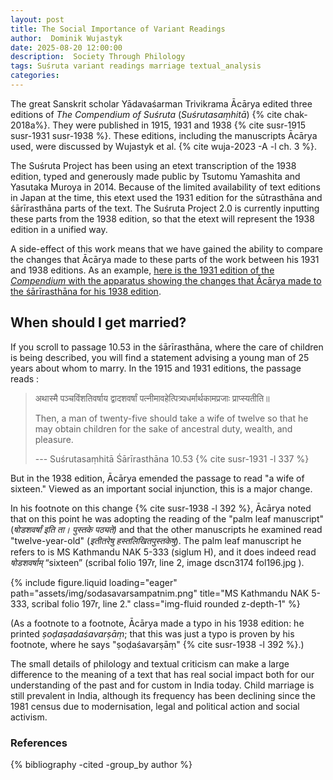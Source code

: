 ```yaml
---
layout: post
title: The Social Importance of Variant Readings
author:  Dominik Wujastyk
date: 2025-08-20 12:00:00
description:  Society Through Philology
tags: Suśruta variant readings marriage textual_analysis
categories: 
---
```


The great Sanskrit scholar Yādavaśarman Trivikrama Ācārya edited three editions of *The Compendium of Suśruta* (*Suśrutasaṃhitā*) {% cite chak-2018a%}.   They were published in 1915, 1931 and 1938 {% cite susr-1915 susr-1931 susr-1938 %}.  These editions, including the manuscripts Ācārya used, were discussed by Wujastyk et al. {% cite wuja-2023 -A -l ch. 3 %}. 

The Suśruta Project has been using an etext transcription of the 1938 edition, typed and generously made public by Tsutomu Yamashita and Yasutaka Muroya in 2014.  Because of the limited availability of text editions in Japan at the time, this etext used the 1931 edition for the sūtrasthāna and śārīrasthāna parts of the text.  The Suśruta Project 2.0 is currently inputting these parts from the 1938 edition, so that the etext will represent the 1938 edition in a unified way.

A side-effect of this work means that we have gained the ability to compare the changes that Ācārya made to these parts of the work between his 1931 and 1938 editions.  As an example, [here is the 1931 edition of the *Compendium* with the apparatus showing the changes that Ācārya made to the śārīrasthāna for his 1938 edition](https://saktumiva.org/wiki/wujastyk/susrutasamhita/03-su.sa/03-za-vulgate-1931?upama_ver=i4l46viq17).

## When should I get married?

If you scroll to passage 10.53 in the śārīrasthāna, where the care of children is being described, you will find a statement advising a young man of 25 years about whom to marry.  In the 1915 and 1931 editions, the passage reads :

> अथास्मै पञ्चविंशतिवर्षाय द्वादशवर्षां पत्नीमावहेत्पित्र्यधर्मार्थकामप्रजाः प्राप्स्यतीति॥ 
>
> Then, a man of twenty-five should take a wife of twelve so that he may obtain children for the sake of ancestral duty, wealth, and pleasure.
>
> --- Suśrutasaṃhitā Śārīrasthāna 10.53 {% cite susr-1931 -l 337 %}

But in the 1938 edition, Ācārya emended the passage to read "a wife of sixteen."  Viewed as an important social injunction, this is a major change.

In his footnote on this change {% cite susr-1938 -l 392 %}, Ācārya noted that on this point he was adopting the reading of the "palm leaf manuscript" (*षोडशवर्षां इति ता। पुस्तके पठ्यते)* and that the other manuscripts he examined read "twelve-year-old"  (*इतीतरेषु हस्तलिखितपुस्तकेषु*).  The palm leaf manuscript he refers to is MS Kathmandu NAK 5-333 (siglum H), and it does indeed read *षोडशवर्षाम्* “sixteen” (scribal folio 197r, line 2, image dscn3174 fol196.jpg ). 

{% include figure.liquid loading="eager" path="assets/img/sodasavarsampatnim.png" title="MS Kathmandu NAK 5-333, scribal folio 197r, line 2." class="img-fluid rounded z-depth-1" %}

(As a footnote to a footnote, Ācārya made a typo in his 1938 edition: he printed *ṣoḍaṣadaśavarṣāṃ*; that this was just a typo is proven by his footnote, where he says "ṣoḍaśavarṣāṃ" {% cite susr-1938 -l 392 %}.)

The small details of philology and textual criticism can make a large difference to the meaning of a text that has real social impact both for our understanding of the past and for custom in India today.  Child marriage is still prevalent in India, although its frequency has been declining since the 1981 census due to modernisation, legal and political action and social activism. 

### References

{% bibliography -cited  -group_by author %}
